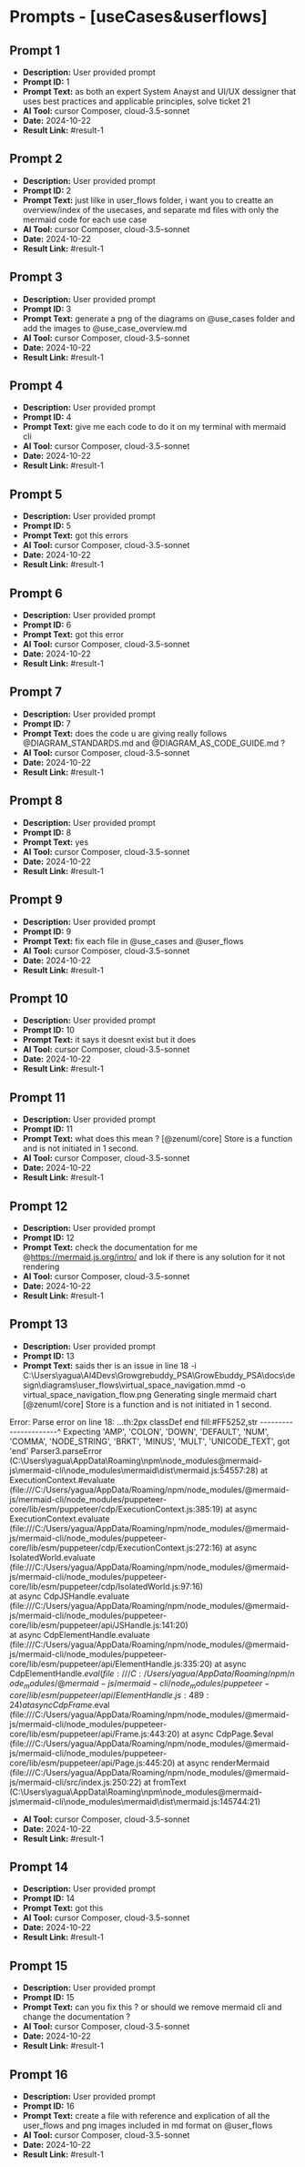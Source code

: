 # Prompts - [useCases&userflows]

## Prompt 1
* **Description:** User provided prompt
* **Prompt ID:** 1
* **Prompt Text:** as both an expert System Anayst and UI/UX dessigner that uses best practices and applicable principles, solve ticket 21
* **AI Tool:** cursor Composer, cloud-3.5-sonnet
* **Date:** 2024-10-22
* **Result Link:** #result-1

## Prompt 2
* **Description:** User provided prompt
* **Prompt ID:** 2
* **Prompt Text:** just lilke in user_flows folder, i want you to creatte an overview/index of the usecases, and separate md files with only the mermaid  code for each use case
* **AI Tool:** cursor Composer, cloud-3.5-sonnet
* **Date:** 2024-10-22
* **Result Link:** #result-1

## Prompt 3
* **Description:** User provided prompt
* **Prompt ID:** 3
* **Prompt Text:** generate a png of the diagrams on @use_cases folder and add the images to @use_case_overview.md
* **AI Tool:** cursor Composer, cloud-3.5-sonnet
* **Date:** 2024-10-22
* **Result Link:** #result-1

## Prompt 4
* **Description:** User provided prompt
* **Prompt ID:** 4
* **Prompt Text:** give me each code to do it on my terminal with mermaid cli
* **AI Tool:** cursor Composer, cloud-3.5-sonnet
* **Date:** 2024-10-22
* **Result Link:** #result-1

## Prompt 5
* **Description:** User provided prompt
* **Prompt ID:** 5
* **Prompt Text:** got this errors
* **AI Tool:** cursor Composer, cloud-3.5-sonnet
* **Date:** 2024-10-22
* **Result Link:** #result-1

## Prompt 6
* **Description:** User provided prompt
* **Prompt ID:** 6
* **Prompt Text:** got this error
* **AI Tool:** cursor Composer, cloud-3.5-sonnet
* **Date:** 2024-10-22
* **Result Link:** #result-1

## Prompt 7
* **Description:** User provided prompt
* **Prompt ID:** 7
* **Prompt Text:** does the code u are giving really follows @DIAGRAM_STANDARDS.md  and @DIAGRAM_AS_CODE_GUIDE.md  ?
* **AI Tool:** cursor Composer, cloud-3.5-sonnet
* **Date:** 2024-10-22
* **Result Link:** #result-1

## Prompt 8
* **Description:** User provided prompt
* **Prompt ID:** 8
* **Prompt Text:** yes
* **AI Tool:** cursor Composer, cloud-3.5-sonnet
* **Date:** 2024-10-22
* **Result Link:** #result-1

## Prompt 9
* **Description:** User provided prompt
* **Prompt ID:** 9
* **Prompt Text:** fix each file in @use_cases  and @user_flows
* **AI Tool:** cursor Composer, cloud-3.5-sonnet
* **Date:** 2024-10-22
* **Result Link:** #result-1

## Prompt 10
* **Description:** User provided prompt
* **Prompt ID:** 10
* **Prompt Text:** it says it doesnt exist but it does
* **AI Tool:** cursor Composer, cloud-3.5-sonnet
* **Date:** 2024-10-22
* **Result Link:** #result-1

## Prompt 11
* **Description:** User provided prompt
* **Prompt ID:** 11
* **Prompt Text:** what does this mean ? [@zenuml/core] Store is a function and is not initiated in 1 second.
* **AI Tool:** cursor Composer, cloud-3.5-sonnet
* **Date:** 2024-10-22
* **Result Link:** #result-1

## Prompt 12
* **Description:** User provided prompt
* **Prompt ID:** 12
* **Prompt Text:** check the documentation for me @https://mermaid.js.org/intro/  and lok if there is any solution for it not rendering
* **AI Tool:** cursor Composer, cloud-3.5-sonnet
* **Date:** 2024-10-22
* **Result Link:** #result-1

## Prompt 13
* **Description:** User provided prompt
* **Prompt ID:** 13
* **Prompt Text:** saids ther is an issue in line 18 -i C:\Users\yagua\AI4Devs\Growgrebuddy_PSA\GrowEbuddy_PSA\docs\design\diagrams\user_flows\virtual_space_navigation.mmd -o virtual_space_navigation_flow.png
Generating single mermaid chart
[@zenuml/core] Store is a function and is not initiated in 1 second.

Error: Parse error on line 18:
...th:2px    classDef end fill:#FF5252,str
----------------------^
Expecting 'AMP', 'COLON', 'DOWN', 'DEFAULT', 'NUM', 'COMMA', 'NODE_STRING', 'BRKT', 'MINUS', 'MULT', 'UNICODE_TEXT', got 'end'
Parser3.parseError (C:\Users\yagua\AppData\Roaming\npm\node_modules\@mermaid-js\mermaid-cli\node_modules\mermaid\dist\mermaid.js:54557:28)
    at ExecutionContext.#evaluate (file:///C:/Users/yagua/AppData/Roaming/npm/node_modules/@mermaid-js/mermaid-cli/node_modules/puppeteer-core/lib/esm/puppeteer/cdp/ExecutionContext.js:385:19)
    at async ExecutionContext.evaluate (file:///C:/Users/yagua/AppData/Roaming/npm/node_modules/@mermaid-js/mermaid-cli/node_modules/puppeteer-core/lib/esm/puppeteer/cdp/ExecutionContext.js:272:16)
    at async IsolatedWorld.evaluate (file:///C:/Users/yagua/AppData/Roaming/npm/node_modules/@mermaid-js/mermaid-cli/node_modules/puppeteer-core/lib/esm/puppeteer/cdp/IsolatedWorld.js:97:16)  
    at async CdpJSHandle.evaluate (file:///C:/Users/yagua/AppData/Roaming/npm/node_modules/@mermaid-js/mermaid-cli/node_modules/puppeteer-core/lib/esm/puppeteer/api/JSHandle.js:141:20)        
    at async CdpElementHandle.evaluate (file:///C:/Users/yagua/AppData/Roaming/npm/node_modules/@mermaid-js/mermaid-cli/node_modules/puppeteer-core/lib/esm/puppeteer/api/ElementHandle.js:335:20)
    at async CdpElementHandle.$eval (file:///C:/Users/yagua/AppData/Roaming/npm/node_modules/@mermaid-js/mermaid-cli/node_modules/puppeteer-core/lib/esm/puppeteer/api/ElementHandle.js:489:24) 
    at async CdpFrame.$eval (file:///C:/Users/yagua/AppData/Roaming/npm/node_modules/@mermaid-js/mermaid-cli/node_modules/puppeteer-core/lib/esm/puppeteer/api/Frame.js:443:20)
    at async CdpPage.$eval (file:///C:/Users/yagua/AppData/Roaming/npm/node_modules/@mermaid-js/mermaid-cli/node_modules/puppeteer-core/lib/esm/puppeteer/api/Page.js:445:20)
    at async renderMermaid (file:///C:/Users/yagua/AppData/Roaming/npm/node_modules/@mermaid-js/mermaid-cli/src/index.js:250:22)
    at fromText (C:\Users\yagua\AppData\Roaming\npm\node_modules\@mermaid-js\mermaid-cli\node_modules\mermaid\dist\mermaid.js:145744:21)
* **AI Tool:** cursor Composer, cloud-3.5-sonnet
* **Date:** 2024-10-22
* **Result Link:** #result-1

## Prompt 14
* **Description:** User provided prompt
* **Prompt ID:** 14
* **Prompt Text:** got this
* **AI Tool:** cursor Composer, cloud-3.5-sonnet
* **Date:** 2024-10-22
* **Result Link:** #result-1

## Prompt 15
* **Description:** User provided prompt
* **Prompt ID:** 15
* **Prompt Text:** can you fix this ? or should we remove mermaid cli and change the documentation ?
* **AI Tool:** cursor Composer, cloud-3.5-sonnet
* **Date:** 2024-10-22
* **Result Link:** #result-1

## Prompt 16
* **Description:** User provided prompt
* **Prompt ID:** 16
* **Prompt Text:** create a file with reference and explication of all the user_flows and png images included in md format on @user_flows
* **AI Tool:** cursor Composer, cloud-3.5-sonnet
* **Date:** 2024-10-22
* **Result Link:** #result-1

